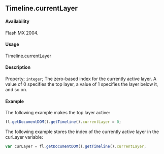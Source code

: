 ## Timeline.currentLayer

#### Availability

Flash MX 2004.

#### Usage

Timeline.currentLayer

#### Description

Property; `integer`; The zero-based index for the currently active layer. A value of 0 specifies the top layer, a value of 1 specifies the layer below it, and so on.

#### Example

The following example makes the top layer active:

```javascript
fl.getDocumentDOM().getTimeline().currentLayer = 0;
```

The following example stores the index of the currently active layer in the curLayer variable:

```javascript
var curLayer = fl.getDocumentDOM().getTimeline().currentLayer;
```
